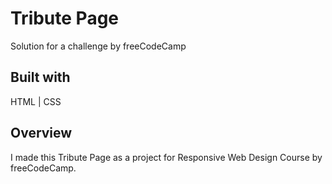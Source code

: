 
# Tribute Page

Solution for a challenge by freeCodeCamp


## Built with

HTML | CSS
## Overview

I made this Tribute Page as a project for Responsive Web Design Course by freeCodeCamp.
